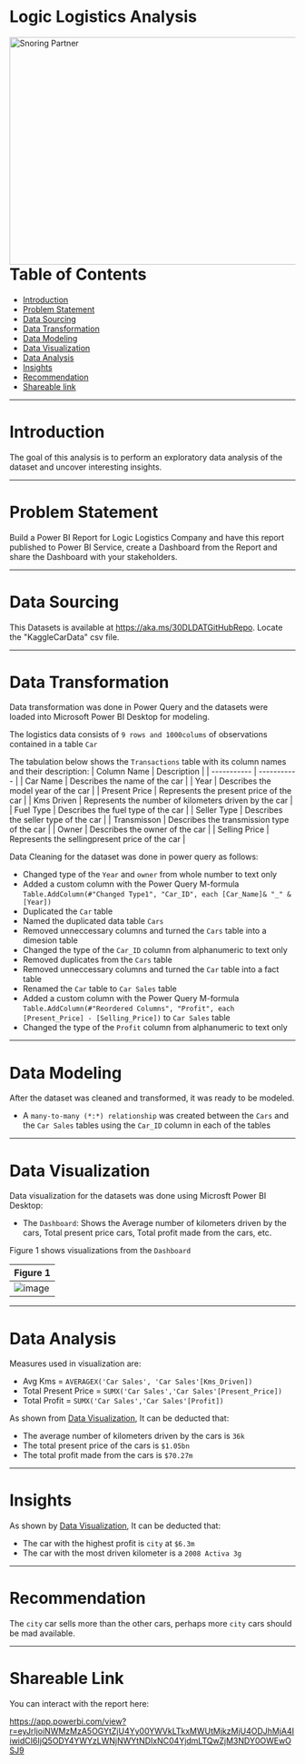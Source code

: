 # Logic Logistics Analysis

<img align="right" alt="Snoring Partner" width="1000" height = "400" src="https://i0.wp.com/leonine.com.ng/new/wp-content/uploads/2020/03/Leonine-Advisory-Page-Routine-Advisory-Services.jpg?resize=1024%2C729&ssl=1">

---


# Table of Contents

- [Introduction](https://github.com/globalsmile/Logic-Logistics-Report#introduction)
- [Problem Statement](https://github.com/globalsmile/Logic-Logistics-Report#Problem-Statement)
- [Data Sourcing](https://github.com/globalsmile/Logic-Logistics-Report#Data-Sourcing)
- [Data Transformation](https://github.com/globalsmile/Logic-Logistics-Report#Data-Transformation)
- [Data Modeling](https://github.com/globalsmile/Logic-Logistics-Report#Data-Modeling)
- [Data Visualization](https://github.com/globalsmile/Logic-Logistics-Report#Data-Visualization)
- [Data Analysis](https://github.com/globalsmile/Logic-Logistics-Report#Data-Analysis)
- [Insights](https://github.com/globalsmile/Logic-Logistics-Report#Insights)
- [Recommendation](https://github.com/globalsmile/Logic-Logistics-Report#Recommendation)
- [Shareable link](https://github.com/globalsmile/Logic-Logistics-Report#Shareable-Link)


---

# Introduction

The goal of this analysis is to perform an exploratory data analysis of the dataset and uncover interesting insights. 


---

# Problem Statement

Build a Power BI Report for Logic Logistics Company and have this report published to Power BI Service, create a Dashboard from the Report and share the Dashboard with your stakeholders.

---

# Data Sourcing

This Datasets is available at https://aka.ms/30DLDATGitHubRepo. 
Locate the "KaggleCarData" csv file.

---

# Data Transformation

Data transformation was done in Power Query and the datasets were loaded into Microsoft Power BI Desktop for modeling.

The logistics data consists of  `9 rows and 1000colums` of observations contained in a table `Car`


The tabulation below shows the `Transactions` table with its column names and their description:
| Column Name | Description |
| ----------- | ----------- |
| Car Name | Describes the name of the car |
| Year | Describes the model year of the car |
| Present Price | Represents the present price of the car |
| Kms Driven | Represents the number of kilometers driven by the car |
| Fuel Type | Describes the fuel type of the car |
| Seller Type | Describes the seller type of the car |
| Transmisson | Describes the transmission type of the car |
| Owner | Describes the owner of the car |
| Selling Price | Represents the sellingpresent price of the car |


Data Cleaning for the dataset was done in power query as follows:

- Changed type of the  `Year` and `owner` from whole number to text only
- Added a custom column with the Power Query M-formula `Table.AddColumn(#"Changed Type1", "Car_ID", each [Car_Name]& "_" &[Year])`
- Duplicated the `Car` table
- Named the duplicated data table `Cars`
- Removed unneccessary columns and turned the `Cars` table into a dimesion table
- Changed the type of the `Car_ID` column from alphanumeric to text only
- Removed duplicates from the `Cars` table
- Removed unneccessary columns and turned the `Car` table into a fact table
- Renamed the `Car` table to `Car Sales` table
- Added a custom column with the Power Query M-formula `Table.AddColumn(#"Reordered Columns", "Profit", each [Present_Price] - [Selling_Price])`  to `Car Sales` table
- Changed the type of the `Profit` column from alphanumeric to text only


---

# Data Modeling

After the dataset was cleaned and transformed, it was ready to be modeled.

- A `many-to-many (*:*) relationship` was created between the `Cars` and the `Car Sales` tables using the `Car_ID` column in each of the tables

---

# Data Visualization

Data visualization for the datasets was done using Microsft Power BI Desktop:

- The `Dashboard`: Shows the Average number of kilometers driven by the cars, Total present price cars, Total profit made from the cars, etc.

Figure 1 shows visualizations from  the `Dashboard`

| Figure 1 |
| ----------- |
| ![image](https://user-images.githubusercontent.com/106287208/184520187-fd9bb51c-3a6b-4faa-b870-6ff21caeda56.png) |

---

# Data Analysis

Measures used in visualization are:

- Avg Kms = `AVERAGEX('Car Sales', 'Car Sales'[Kms_Driven])`
- Total Present Price = `SUMX('Car Sales','Car Sales'[Present_Price])`
- Total Profit = `SUMX('Car Sales','Car Sales'[Profit])`


As shown from [Data Visualization](https://github.com/globalsmile/Logic-Logistics-Report#Data-Visualization), It can be deducted that:

- The average number of kilometers driven by the cars is `36k`
- The total present price of the cars is `$1.05bn`
- The total profit made from the cars is  `$70.27m`

---

# Insights

As shown by [Data Visualization](https://github.com/globalsmile/Logic-Logistics-Report#Data-Visualization), It can be deducted that:

- The car with the highest profit is `city` at `$6.3m` 
- The car with the most driven kilometer is a `2008 Activa 3g`

---

# Recommendation

The `city` car sells more than the other cars, perhaps more `city` cars should be mad available.

---

# Shareable Link

You can interact with the report here: 

https://app.powerbi.com/view?r=eyJrIjoiNWMzMzA5OGYtZjU4Yy00YWVkLTkxMWUtMjkzMjU4ODJhMjA4IiwidCI6IjQ5ODY4YWYzLWNjNWYtNDIxNC04YjdmLTQwZjM3NDY0OWEwOSJ9
